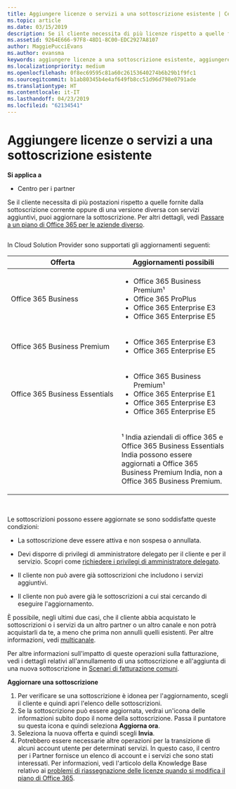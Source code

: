 ```yaml
---
title: Aggiungere licenze o servizi a una sottoscrizione esistente | Centro
ms.topic: article
ms.date: 03/15/2019
description: Se il cliente necessita di più licenze rispetto a quelle fornite dalla sottoscrizione corrente oppure di una versione diversa con servizi aggiuntivi, puoi aggiornare la sottoscrizione.
ms.assetid: 9264E666-97F8-48D1-8C00-EDC2927A8107
author: MaggiePucciEvans
ms.author: evansma
keywords: aggiungere licenze a una sottoscrizione esistente, aggiungere postazioni a una sottoscrizione esistente, modificare una sottoscrizione, cambiare una sottoscrizione, acquistare ulteriori licenze per un cliente
ms.localizationpriority: medium
ms.openlocfilehash: 0f8ec69595c81a60c26153640274b6b29b1f9fc1
ms.sourcegitcommit: b1ab80345b4e4af649fb8cc51d96d798e0791ade
ms.translationtype: HT
ms.contentlocale: it-IT
ms.lasthandoff: 04/23/2019
ms.locfileid: "62134541"
---
```

# <a name="add-licenses-or-services-to-an-existing-subscription"></a>Aggiungere licenze o servizi a una sottoscrizione esistente

**Si applica a**

-  Centro per i partner

Se il cliente necessita di più postazioni rispetto a quelle fornite dalla sottoscrizione corrente oppure di una versione diversa con servizi aggiuntivi, puoi aggiornare la sottoscrizione. Per altri dettagli, vedi [Passare a un piano di Office 365 per le aziende diverso](https://go.microsoft.com/fwlink/p/?LinkId=723577).

## <a href="" id="upgradesubscription"></a>


In Cloud Solution Provider sono supportati gli aggiornamenti seguenti:

<table>
<colgroup>
<col width="50%" />
<col width="50%" />
</colgroup>
<thead>
<tr class="header">
<th>Offerta</th>
<th>Aggiornamenti possibili</th>
</tr>
</thead>
<tbody>
<tr class="odd">
<td>Office 365 Business</td>
<td><ul>
<li>Office 365 Business Premium¹</li>
<li>Office 365 ProPlus</li>
<li>Office 365 Enterprise E3</li>
<li>Office 365 Enterprise E5</li>
</ul></td>
</tr>
<tr class="even">
<td>Office 365 Business Premium</td>
<td><ul>
<li>Office 365 Enterprise E3</li>
<li>Office 365 Enterprise E5</li>
</ul></td>
</tr>
<tr class="odd">
<td>Office 365 Business Essentials</td>
<td><ul>
<li>Office 365 Business Premium¹</li>
<li>Office 365 Enterprise E1</li>
<li>Office 365 Enterprise E3</li>
<li>Office 365 Enterprise E5</li>
</ul></td>
</tr>
<tr class="even">
<td></td>
<td><p>¹ India aziendali di office 365 e Office 365 Business Essentials India possono essere aggiornati a Office 365 Business Premium India, non a Office 365 Business Premium.</p></td>
</tr>
</tbody>
</table>

 

Le sottoscrizioni possono essere aggiornate se sono soddisfatte queste condizioni:

-   La sottoscrizione deve essere attiva e non sospesa o annullata.

-   Devi disporre di privilegi di amministratore delegato per il cliente e per il servizio. Scopri come [richiedere i privilegi di amministratore delegato](request-a-relationship-with-a-customer.md).

-   Il cliente non può avere già sottoscrizioni che includono i servizi aggiuntivi.

-   Il cliente non può avere già le sottoscrizioni a cui stai cercando di eseguire l'aggiornamento.

È possibile, negli ultimi due casi, che il cliente abbia acquistato le sottoscrizioni o i servizi da un altro partner o un altro canale e non potrà acquistarli da te, a meno che prima non annulli quelli esistenti. Per altre informazioni, vedi [multicanale](multichannel.md).

Per altre informazioni sull'impatto di queste operazioni sulla fatturazione, vedi i dettagli relativi all'annullamento di una sottoscrizione e all'aggiunta di una nuova sottoscrizione in [Scenari di fatturazione comuni](common-billing-scenarios.md).

**Aggiornare una sottoscrizione**

1.  Per verificare se una sottoscrizione è idonea per l'aggiornamento, scegli il cliente e quindi apri l'elenco delle sottoscrizioni.
2.  Se la sottoscrizione può essere aggiornata, vedrai un'icona delle informazioni subito dopo il nome della sottoscrizione. Passa il puntatore su questa icona e quindi seleziona **Aggiorna ora**.
3.  Seleziona la nuova offerta e quindi scegli **Invia**.
4.  Potrebbero essere necessarie altre operazioni per la transizione di alcuni account utente per determinati servizi. In questo caso, il centro per i Partner fornisce un elenco di account e i servizi che sono stati interessati. Per informazioni, vedi l'articolo della Knowledge Base relativo ai [problemi di riassegnazione delle licenze quando si modifica il piano di Office 365](https://go.microsoft.com/fwlink/p/?LinkId=723576).

 

 



